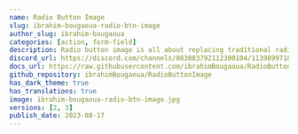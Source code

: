```yaml
---
name: Radio Button Image
slug: ibrahim-bougaoua-radio-btn-image
author_slug: ibrahim-bougaoua
categories: [action, form-field]
description: Radio button image is all about replacing traditional radio buttons with images.
discord_url: https://discord.com/channels/883083792112300104/1139899718588174438
docs_url: https://raw.githubusercontent.com/ibrahimBougaoua/RadioButtonImage/main/README.md
github_repository: ibrahimBougaoua/RadioButtonImage
has_dark_theme: true
has_translations: true
image: ibrahim-bougaoua-radio-btn-image.jpg
versions: [2, 3]
publish_date: 2023-08-17
---
```

